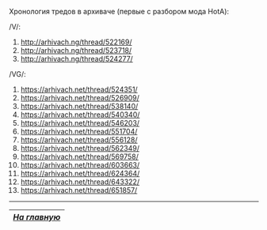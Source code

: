 Хронология тредов в архиваче (первые с разбором мода HotA):

/V/:

1. http://arhivach.ng/thread/522169/
2. http://arhivach.ng/thread/523718/
3. http://arhivach.ng/thread/524277/

/VG/:

1. https://arhivach.net/thread/524351/
2. https://arhivach.net/thread/526909/
3. https://arhivach.net/thread/538140/
4. https://arhivach.net/thread/540340/
5. https://arhivach.net/thread/546203/
6. https://arhivach.net/thread/551704/
7. https://arhivach.net/thread/556128/
8. https://arhivach.net/thread/562349/
9. https://arhivach.net/thread/569758/
10. https://arhivach.net/thread/603663/
11. https://arhivach.net/thread/624364/
12. https://arhivach.net/thread/643322/
13. https://arhivach.net/thread/651857/


------

|[*На главную*](Главная.md)|
|:---:|
